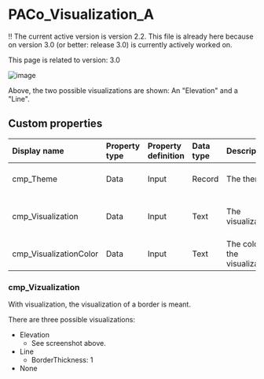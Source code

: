 # PACo_Visualization_A

!! The current active version is version 2.2. This file is already here because on version 3.0 (or better: release 3.0) is currently actively worked on.

This page is related to version: 3.0

![image](https://user-images.githubusercontent.com/35654198/235983311-adbd7a45-ebb0-4f9a-84a9-e2cbb49a9479.png)

Above, the two possible visualizations are shown: An "Elevation" and a "Line".

## Custom properties

| Display name | Property type | Property definition | Data type | Description | Memo
| :--- | :--- | :--- | :--- | :--- | :--- |
| cmp_Theme | Data | Input | Record | The theme. | See the documention on theming. |
| cmp_Visualization | Data | Input | Text | The visualization. | See the documention on cmp_Visualization below. |
| cmp_VisualizationColor | Data | Input | Text | The color of the visualization. | |

### cmp_Vizualization
With visualization, the visualization of a border is meant.

There are three possible visualizations:
- Elevation
  - See screenshot above.
- Line
  - BorderThickness: 1
- None
